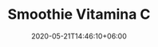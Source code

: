 ---
title: "Smoothie Vitamina C"
date: 2020-05-21T14:46:10+06:00
description: "Smoothie de frutas frescas, açai y lúcuma"
type: "recipe"
image: "images/recipes/smoothie.jpg"
imagecredit: klaoe
cuisine: Internacional
suitableForDiet: VeganDiet
categories: bebida
yield: 2 porciones
prepTime: 10
cookTime: 
totalTime: 10
tags: 
ingredients:
- 6 naranjas orgánicas
- 2 limones orgánicos
- 10 fresas silvestres
- 2 melocotones orgánicos
- 1 cdta açai en polvo
- 1 cdta lúcuma en polvo
directions:
- Pasa todos los ingredientes por una licuadora o batidora.
tips: A diferencia de lo que se suele creer el zumo de naranja no pierde su valor nutritivo si no se toma enseguida, por eso puedes preparar este smoothie hasta un máximo de 12 horas antes. Recuerda de batirlo antes de consumirlo.
---